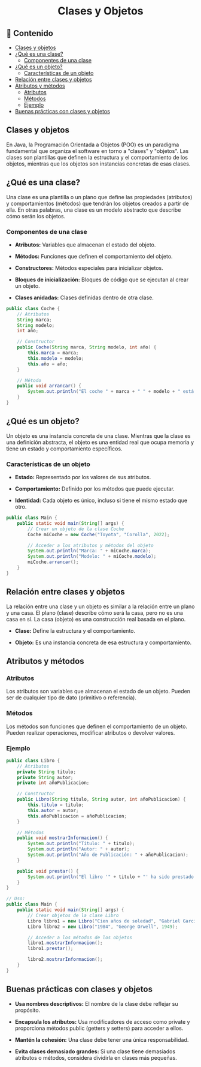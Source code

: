<h1 align="center">Clases y Objetos</h1>

<h2>📑 Contenido</h2>

- [Clases y objetos](#clases-y-objetos)
- [¿Qué es una clase?](#qué-es-una-clase)
  - [Componentes de una clase](#componentes-de-una-clase)
- [¿Qué es un objeto?](#qué-es-un-objeto)
  - [Características de un objeto](#características-de-un-objeto)
- [Relación entre clases y objetos](#relación-entre-clases-y-objetos)
- [Atributos y métodos](#atributos-y-métodos)
  - [Atributos](#atributos)
  - [Métodos](#métodos)
  - [Ejemplo](#ejemplo)
- [Buenas prácticas con clases y objetos](#buenas-prácticas-con-clases-y-objetos)

## Clases y objetos

En Java, la Programación Orientada a Objetos (POO) es un paradigma fundamental que organiza el software en torno a "clases" y "objetos". Las clases son plantillas que definen la estructura y el comportamiento de los objetos, mientras que los objetos son instancias concretas de esas clases.

## ¿Qué es una clase?

Una clase es una plantilla o un plano que define las propiedades (atributos) y comportamientos (métodos) que tendrán los objetos creados a partir de ella. En otras palabras, una clase es un modelo abstracto que describe cómo serán los objetos.

### Componentes de una clase

- **Atributos:** Variables que almacenan el estado del objeto.

- **Métodos:** Funciones que definen el comportamiento del objeto.

- **Constructores:** Métodos especiales para inicializar objetos.

- **Bloques de inicialización:** Bloques de código que se ejecutan al crear un objeto.

- **Clases anidadas:** Clases definidas dentro de otra clase.

```java
public class Coche {
    // Atributos
    String marca;
    String modelo;
    int año;

    // Constructor
    public Coche(String marca, String modelo, int año) {
        this.marca = marca;
        this.modelo = modelo;
        this.año = año;
    }

    // Método
    public void arrancar() {
        System.out.println("El coche " + marca + " " + modelo + " está arrancando.");
    }
}
```

## ¿Qué es un objeto?

Un objeto es una instancia concreta de una clase. Mientras que la clase es una definición abstracta, el objeto es una entidad real que ocupa memoria y tiene un estado y comportamiento específicos.

### Características de un objeto

- **Estado:** Representado por los valores de sus atributos.

- **Comportamiento:** Definido por los métodos que puede ejecutar.

- **Identidad:** Cada objeto es único, incluso si tiene el mismo estado que otro.

```java
public class Main {
    public static void main(String[] args) {
        // Crear un objeto de la clase Coche
        Coche miCoche = new Coche("Toyota", "Corolla", 2022);

        // Acceder a los atributos y métodos del objeto
        System.out.println("Marca: " + miCoche.marca);
        System.out.println("Modelo: " + miCoche.modelo);
        miCoche.arrancar();
    }
}
```

## Relación entre clases y objetos

La relación entre una clase y un objeto es similar a la relación entre un plano y una casa. El plano (clase) describe cómo será la casa, pero no es una casa en sí. La casa (objeto) es una construcción real basada en el plano.

- **Clase:** Define la estructura y el comportamiento.

- **Objeto:** Es una instancia concreta de esa estructura y comportamiento.

## Atributos y métodos

### Atributos

Los atributos son variables que almacenan el estado de un objeto. Pueden ser de cualquier tipo de dato (primitivo o referencia).

### Métodos

Los métodos son funciones que definen el comportamiento de un objeto. Pueden realizar operaciones, modificar atributos o devolver valores.

### Ejemplo

```java
public class Libro {
    // Atributos
    private String titulo;
    private String autor;
    private int añoPublicacion;

    // Constructor
    public Libro(String titulo, String autor, int añoPublicacion) {
        this.titulo = titulo;
        this.autor = autor;
        this.añoPublicacion = añoPublicacion;
    }

    // Métodos
    public void mostrarInformacion() {
        System.out.println("Título: " + titulo);
        System.out.println("Autor: " + autor);
        System.out.println("Año de Publicación: " + añoPublicacion);
    }

    public void prestar() {
        System.out.println("El libro '" + titulo + "' ha sido prestado.");
    }
}

// Uso:
public class Main {
    public static void main(String[] args) {
        // Crear objetos de la clase Libro
        Libro libro1 = new Libro("Cien años de soledad", "Gabriel García Márquez", 1967);
        Libro libro2 = new Libro("1984", "George Orwell", 1949);

        // Acceder a los métodos de los objetos
        libro1.mostrarInformacion();
        libro1.prestar();

        libro2.mostrarInformacion();
    }
}
```

## Buenas prácticas con clases y objetos

- **Usa nombres descriptivos:** El nombre de la clase debe reflejar su propósito.

- **Encapsula los atributos:** Usa modificadores de acceso como private y proporciona métodos public (getters y setters) para acceder a ellos.

- **Mantén la cohesión:** Una clase debe tener una única responsabilidad.

- **Evita clases demasiado grandes:** Si una clase tiene demasiados atributos o métodos, considera dividirla en clases más pequeñas.
